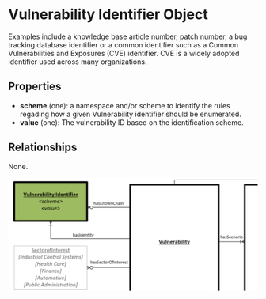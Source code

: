 # Vulnerability Identifier Object

Examples include a knowledge base article number, patch number, a bug tracking database identifier or a common identifier such as a Common Vulnerabilities and Exposures (CVE) identifier. CVE is a widely adopted identifier used across many organizations.

## Properties
- **scheme** (one): a namespace and/or scheme to identify the rules regading how a given Vulnerability identifier should be enumerated. 
- **value** (one): The vulnerability ID based on the identification scheme.


## Relationships

None.

![Vulnerability Identifier Graph](../figures/graphsnippets/VulnerabilityIdentifierSnippet.png "Vulnerability Identifier Graph")